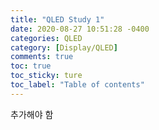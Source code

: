 ```yaml
---
title: "QLED Study 1"
date: 2020-08-27 10:51:28 -0400
categories: QLED
category: [Display/QLED]
comments: true
toc: true
toc_sticky: ture
toc_label: "Table of contents"
---
```


추가해야 함